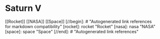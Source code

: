 # Saturn V

[[Rocket]] [[NASA]] [[Space]]
[//begin]: # "Autogenerated link references for markdown compatibility"
[rocket]: rocket "Rocket"
[nasa]: nasa "NASA"
[space]: space "Space"
[//end]: # "Autogenerated link references"